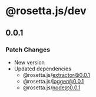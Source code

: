 # @rosetta.js/dev

## 0.0.1

### Patch Changes

- New version
- Updated dependencies
  - @rosetta.js/extractor@0.0.1
  - @rosetta.js/logger@0.0.1
  - @rosetta.js/node@0.0.1

